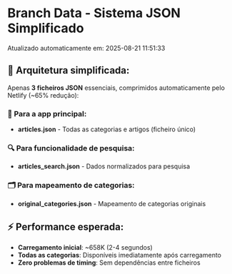 # Branch Data - Sistema JSON Simplificado
Atualizado automaticamente em: 2025-08-21 11:51:33

## 🎯 Arquitetura simplificada:
Apenas **3 ficheiros JSON** essenciais, comprimidos automaticamente pelo Netlify (~65% redução):

### 📱 Para a app principal:
- **articles.json** - Todas as categorias e artigos (ficheiro único)

### 🔍 Para funcionalidade de pesquisa:
- **articles_search.json** - Dados normalizados para pesquisa

### 🗂️ Para mapeamento de categorias:
- **original_categories.json** - Mapeamento de categorias originais

## ⚡ Performance esperada:
- **Carregamento inicial**: ~658K (2-4 segundos)
- **Todas as categorias**: Disponíveis imediatamente após carregamento
- **Zero problemas de timing**: Sem dependências entre ficheiros
